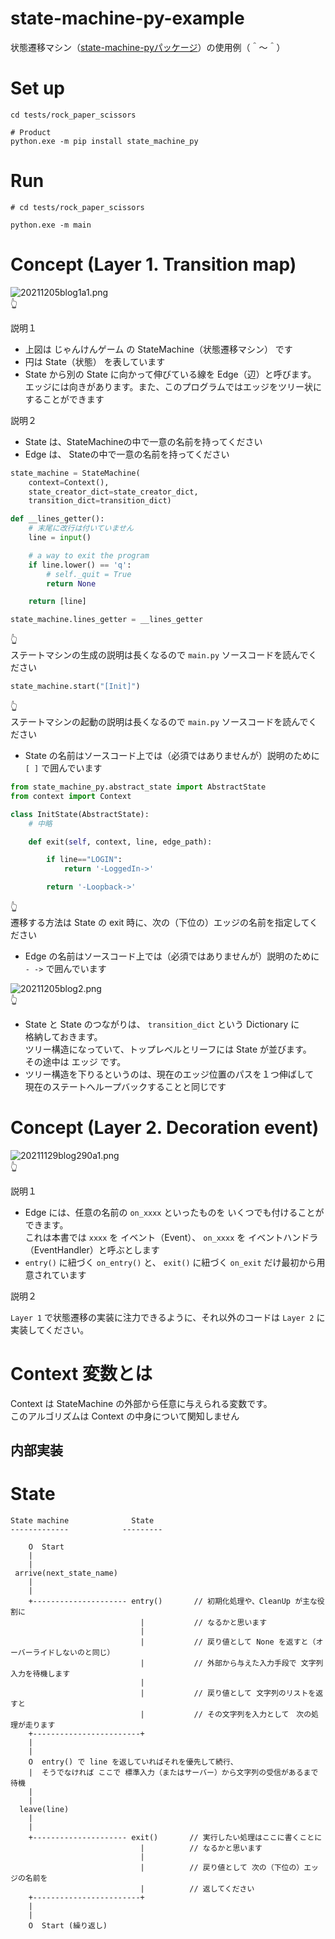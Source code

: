 # state-machine-py-example

状態遷移マシン（[state-machine-pyパッケージ](https://pypi.org/project/state-machine-py/)）の使用例（＾～＾）

# Set up

```shell
cd tests/rock_paper_scissors

# Product
python.exe -m pip install state_machine_py
```

# Run

```shell
# cd tests/rock_paper_scissors

python.exe -m main
```

# Concept (Layer 1. Transition map)

![20211205blog1a1.png](./docs/img/20211205blog1a1.png)  
👆  

説明１  

* 上図は じゃんけんゲーム の StateMachine（状態遷移マシン） です
* 円は  State（状態） を表しています
* State から別の State に向かって伸びている線を Edge（辺）と呼びます。  
  エッジには向きがあります。また、このプログラムではエッジをツリー状にすることができます

説明２  

* State は、StateMachineの中で一意の名前を持ってください
* Edge は、 Stateの中で一意の名前を持ってください

```python
state_machine = StateMachine(
    context=Context(),
    state_creator_dict=state_creator_dict,
    transition_dict=transition_dict)

def __lines_getter():
    # 末尾に改行は付いていません
    line = input()

    # a way to exit the program
    if line.lower() == 'q':
        # self._quit = True
        return None

    return [line]

state_machine.lines_getter = __lines_getter
```

👆  
ステートマシンの生成の説明は長くなるので `main.py` ソースコードを読んでください

```python
state_machine.start("[Init]")
```

👆  
ステートマシンの起動の説明は長くなるので `main.py` ソースコードを読んでください

* State の名前はソースコード上では（必須ではありませんが）説明のために `[ ]` で囲んでいます

```python
from state_machine_py.abstract_state import AbstractState
from context import Context

class InitState(AbstractState):
    # 中略

    def exit(self, context, line, edge_path):

        if line=="LOGIN":
            return '-LoggedIn->'

        return '-Loopback->'
```

👆  
遷移する方法は State の exit 時に、次の（下位の）エッジの名前を指定してください  

* Edge の名前はソースコード上では（必須ではありませんが）説明のために `- ->` で囲んでいます

![20211205blog2.png](./docs/img/20211205blog2.png)  
👆

* State と State のつながりは、 `transition_dict` という Dictionary に  
  格納しておきます。  
  ツリー構造になっていて、トップレベルとリーフには State が並びます。  
  その途中は エッジ です。  
* ツリー構造を下りるというのは、現在のエッジ位置のパスを１つ伸ばして　現在のステートへループバックすることと同じです

# Concept (Layer 2. Decoration event)

![20211129blog290a1.png](./docs/img/20211129blog290a1.png)  
👆  

説明１  

* Edge には、任意の名前の `on_xxxx` といったものを いくつでも付けることができます。  
  これは本書では `xxxx` を イベント（Event）、 `on_xxxx` を イベントハンドラ（EventHandler）と呼ぶとします
* `entry()` に紐づく `on_entry()` と、 `exit()` に紐づく `on_exit` だけ最初から用意されています

説明２  

`Layer 1` で状態遷移の実装に注力できるように、それ以外のコードは `Layer 2` に実装してください。  

# Context 変数とは

Context は StateMachine の外部から任意に与えられる変数です。  
このアルゴリズムは Context の中身について関知しません

## 内部実装

# State

```plain
State machine              State
-------------            ---------

    O  Start
    |
    |
 arrive(next_state_name)
    |
    |
    +--------------------- entry()       // 初期化処理や、CleanUp が主な役割に
                             |           // なるかと思います
                             |
                             |           // 戻り値として None を返すと（オーバーライドしないのと同じ）
                             |           // 外部から与えた入力手段で 文字列入力を待機します
                             |
                             |           // 戻り値として 文字列のリストを返すと
                             |           // その文字列を入力として　次の処理が走ります
    +------------------------+
    |
    |
    O  entry() で line を返していればそれを優先して続行、
    |  そうでなければ ここで 標準入力（またはサーバー）から文字列の受信があるまで待機
    |
    |
  leave(line)
    |
    |
    +--------------------- exit()       // 実行したい処理はここに書くことに
                             |          // なるかと思います
                             |
                             |          // 戻り値として 次の（下位の）エッジの名前を
                             |          // 返してください
    +------------------------+
    |
    |
    O  Start (繰り返し)
```
